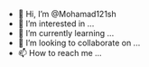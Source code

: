 - 👋 Hi, I’m @Mohamad121sh
- 👀 I’m interested in ...
- 🌱 I’m currently learning ...
- 💞️ I’m looking to collaborate on ...
- 📫 How to reach me ...

<!---
Mohamad121sh/Mohamad121sh is a ✨ special ✨ repository because its `README.md` (this file) appears on your GitHub profile.
You can click the Preview link to take a look at your changes.
--->
